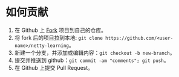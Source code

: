 # 如何贡献

1. 在 Github 上 [Fork](https://github.com/daichangya/netty-learning/fork) 项目到自己的仓库。
2. 将 fork 后的项目拉到本地: `git clone https://github.com/<user-name>/netty-learning`。
3. 新建一个分支，并添加或编辑内容：`git checkout -b new-branch`。
4. 提交并推送到 github：`git commit -am "comments"; git push`。
5. 在 Github 上提交 Pull Request。
